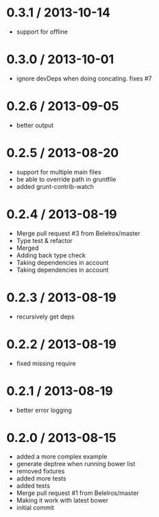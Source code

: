 
0.3.1 / 2013-10-14 
==================

  * support for offline

0.3.0 / 2013-10-01 
==================

  * ignore devDeps when doing concating. fixes #7

0.2.6 / 2013-09-05 
==================

  * better output

0.2.5 / 2013-08-20 
==================

  * support for multiple main files
  * be able to override path in gruntfile
  * added grunt-contrib-watch

0.2.4 / 2013-08-19 
==================

  * Merge pull request #3 from Belelros/master
  * Type test & refactor
  * Merged
  * Adding back type check
  * Taking dependencies in account
  * Taking dependencies in account

0.2.3 / 2013-08-19 
==================

  * recursively get deps

0.2.2 / 2013-08-19 
==================

  * fixed missing require

0.2.1 / 2013-08-19 
==================

  * better error logging

0.2.0 / 2013-08-15 
==================

  * added a more complex example
  * generate deptree when running bower list
  * removed fixtures
  * added more tests
  * added tests
  * Merge pull request #1 from Belelros/master
  * Making it work with latest bower
  * initial commit
